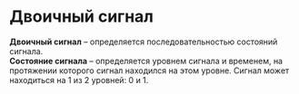 # Двоичный сигнал
**Двоичный сигнал** – определяется последовательностью состояний
сигнала.  
**Состояние сигнала** – определяется уровнем сигнала и временем, на
протяжении которого сигнал находился на этом уровне. Сигнал может находиться на 1 из 2
уровней: 0 и 1.  
